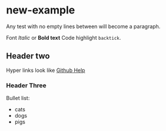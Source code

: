 # new-example

Any test with no empty lines between will become a paragraph.

Font *Italic* or **Bold text**
Code highlight `backtick`.

## Header two

Hyper links look like [Github Help](http://help.github.com)

### Header Three

Bullet list:

- cats
- dogs
- pigs

